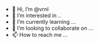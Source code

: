 - 👋 Hi, I’m @vrnl
- 👀 I’m interested in ..
- 🌱 I’m currently learning ...
- 💞️ I’m looking to collaborate on ...
- 📫 How to reach me ...

<!---
vrnl/vrnl is a ✨ special ✨ repository because its `README.md` (this file) appears on your GitHub profile.
You can click the Preview link to take a look at your changes.
--->
